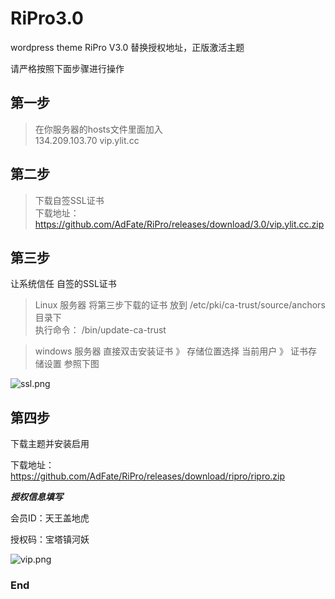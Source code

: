 

# RiPro3.0
wordpress  theme RiPro V3.0 
 替换授权地址，正版激活主题 


请严格按照下面步骤进行操作
 
 
## 第一步

> 在你服务器的hosts文件里面加入  
    134.209.103.70 vip.ylit.cc

## 第二步

> 下载自签SSL证书  
  下载地址：https://github.com/AdFate/RiPro/releases/download/3.0/vip.ylit.cc.zip
## 第三步

让系统信任 自签的SSL证书

> Linux 服务器
  将第三步下载的证书 放到 /etc/pki/ca-trust/source/anchors 目录下   
    执行命令：  /bin/update-ca-trust
  
  
  
  > windows 服务器
  直接双击安装证书 》 存储位置选择 当前用户 》 证书存储设置 参照下图  
  
![ssl.png](https://i.loli.net/2019/08/07/pbExnPU9uqkYOrs.png)

## 第四步

下载主题并安装启用 

下载地址： https://github.com/AdFate/RiPro/releases/download/ripro/ripro.zip  


***授权信息填写***

会员ID：天王盖地虎


授权码：宝塔镇河妖



![vip.png](https://i.loli.net/2019/08/07/Ye673OcrUBxd45y.png)


### End
